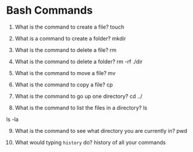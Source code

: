 # Bash Commands

1. What is the command to create a file?
touch

2. What is a command to create a folder?
mkdir

3. What is the command to delete a file?
rm

4. What is the command to delete a folder?
rm -rf ./dir

5. What is the command to move a file?
mv

6. What is the command to copy a file?
cp

7. What is the command to go up one directory?
cd ../

8. What is the command to list the files in a directory?
ls

ls -la

9. What is the command to see what directory you are currently in?
pwd

10. What would typing `history` do?
history of all your commands